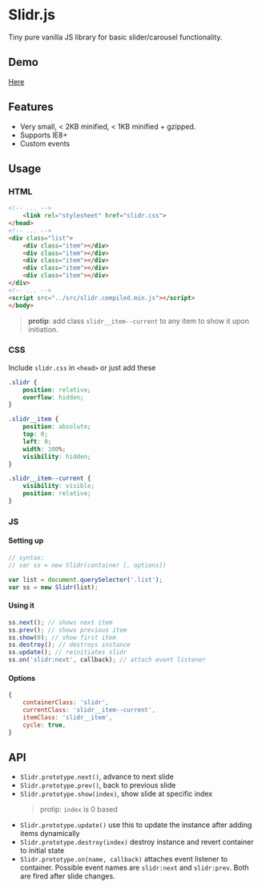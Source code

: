# Slidr.js

Tiny pure vanilla JS library for basic slider/carousel functionality.

## Demo
[Here](https://rawgit.com/abdusco/slidr.js/master/demo/index.html)

## Features

+ Very small, < 2KB minified, < 1KB minified + gzipped.
+ Supports IE8+
+ Custom events

## Usage

### HTML
```html
<!-- ... -->    
    <link rel="stylesheet" href="slidr.css">
</head>
<!-- ... -->
<div class="list">
    <div class="item"></div>
    <div class="item"></div>
    <div class="item"></div>
    <div class="item"></div>
    <div class="item"></div>
</div>
<!-- ... -->
<script src="../src/slidr.compiled.min.js"></script>
</body>
```
> **protip**: add class `slidr__item--current` to any item to show it upon initiation.

### CSS

Include `slidr.css` in `<head>` or just add these

```css
.slidr {
    position: relative;
    overflow: hidden;
}

.slidr__item {
    position: absolute;
    top: 0;
    left: 0;
    width: 100%;
    visibility: hidden;
}

.slidr__item--current {
    visibility: visible;
    position: relative;
}
```

### JS
#### Setting up
```js
// syntax: 
// var ss = new Slidr(container [, options])

var list = document.querySelector('.list');
var ss = new Slidr(list);
```

#### Using it
```js
ss.next(); // shows next item
ss.prev(); // shows previous item
ss.show(0); // show first item
ss.destroy(); // destroys instance
ss.update(); // reinitiates slidr
ss.on('slidr:next', callback); // attach event listener
```

#### Options
```js
{
    containerClass: 'slidr',
    currentClass: 'slidr__item--current',
    itemClass: 'slidr__item',
    cycle: true,
}
```
## API

+ `Slidr.prototype.next()`, advance to next slide
+ `Slidr.prototype.prev()`, back to previous slide
+ `Slidr.prototype.show(index)`, show slide at specific index 
  > protip: `index` is 0 based
+ `Slidr.prototype.update()` use this to update the instance after adding items dynamically
+ `Slidr.prototype.destroy(index)` destroy instance and revert container to initial state
+ `Slidr.prototype.on(name, callback)` attaches event listener to container. Possible event names are `slidr:next` and `slidr:prev`. Both are fired after slide changes.
